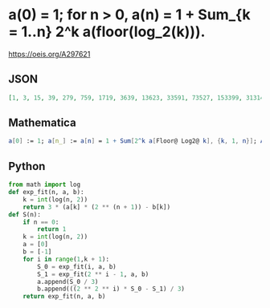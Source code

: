 # a\(0\) \= 1; for n \> 0, a\(n\) \= 1 \+ Sum\_\{k \= 1\.\.n\} 2^k a\(floor\(log\_2\(k\)\)\)\.
https://oeis.org/A297621
## JSON
```JSON
[1, 3, 15, 39, 279, 759, 1719, 3639, 13623, 33591, 73527, 153399, 313143, 632631, 1271607, 2549559, 20834103, 57403191, 130541367, 276817719, 569370423, 1154475831, 2324686647, 4665108279, 9345951543, 18707638071, 37431011127, 74877757239, 149771249463]
```
## Mathematica
```Mathematica
a[0] := 1; a[n_] := a[n] = 1 + Sum[2^k a[Floor@ Log2@ k], {k, 1, n}]; Array[a[#] &, 28, 0] (* _Michael De Vlieger_, Jan 02 2018 *)
```
## Python
```Python
from math import log
def exp_fit(n, a, b):
    k = int(log(n, 2))
    return 3 * (a[k] * (2 ** (n + 1)) - b[k])
def S(n):
    if n == 0:
        return 1
    k = int(log(n, 2))
    a = [0]
    b = [-1]
    for i in range(1,k + 1):
        S_0 = exp_fit(i, a, b)
        S_1 = exp_fit(2 ** i - 1, a, b)
        a.append(S_0 / 3)
        b.append(((2 ** 2 ** i) * S_0 - S_1) / 3)
    return exp_fit(n, a, b)
```
